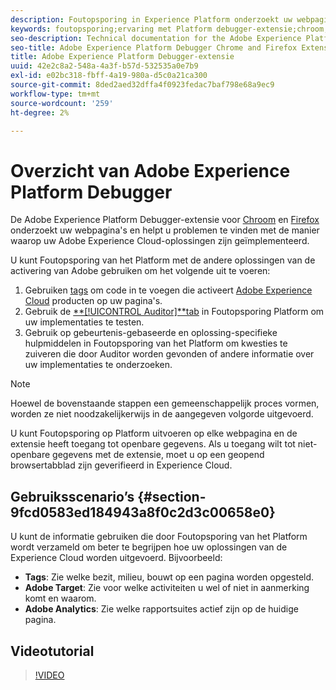 ```yaml
---
description: Foutopsporing in Experience Platform onderzoekt uw webpagina's en helpt u problemen te vinden met de manier waarop uw Experience Cloud-oplossingen zijn geïmplementeerd.
keywords: foutopsporing;ervaring met Platform debugger-extensie;chroom;extensie
seo-description: Technical documentation for the Adobe Experience Platform Debugger Chrome and Firefox Extension - examine your web pages and understand problems with your Experience Cloud solution mplementations
seo-title: Adobe Experience Platform Debugger Chrome and Firefox Extension
title: Adobe Experience Platform Debugger-extensie
uuid: 42e2c8a2-548a-4a3f-b57d-532535a0e7b9
exl-id: e02bc318-fbff-4a19-980a-d5c0a21ca300
source-git-commit: 8ded2aed32dffa4f0923fedac7baf798e68a9ec9
workflow-type: tm+mt
source-wordcount: '259'
ht-degree: 2%

---
```


# Overzicht van Adobe Experience Platform Debugger

De Adobe Experience Platform Debugger-extensie voor [Chroom](https://chrome.google.com/webstore/detail/adobe-experience-cloud-de/ocdmogmohccmeicdhlhhgepeaijenapj) en [Firefox](https://addons.mozilla.org/en-US/firefox/addon/adobe-experience-platform-dbg/) onderzoekt uw webpagina&#39;s en helpt u problemen te vinden met de manier waarop uw Adobe Experience Cloud-oplossingen zijn geïmplementeerd.

U kunt Foutopsporing van het Platform met de andere oplossingen van de activering van Adobe gebruiken om het volgende uit te voeren:

1. Gebruiken [tags](../tags/home.md) om code in te voegen die activeert [Adobe Experience Cloud](https://experienceleague.adobe.com/docs/core-services/interface/experience-cloud.html) producten op uw pagina&#39;s.
1. Gebruik de [**[!UICONTROL Auditor]**tab](./auditor/overview.md) in Foutopsporing Platform om uw implementaties te testen.
1. Gebruik op gebeurtenis-gebaseerde en oplossing-specifieke hulpmiddelen in Foutopsporing van het Platform om kwesties te zuiveren die door Auditor worden gevonden of andere informatie over uw implementaties te onderzoeken.

>[!NOTE]
>
>Hoewel de bovenstaande stappen een gemeenschappelijk proces vormen, worden ze niet noodzakelijkerwijs in de aangegeven volgorde uitgevoerd.

U kunt Foutopsporing op Platform uitvoeren op elke webpagina en de extensie heeft toegang tot openbare gegevens. Als u toegang wilt tot niet-openbare gegevens met de extensie, moet u op een geopend browsertabblad zijn geverifieerd in Experience Cloud.

## Gebruiksscenario’s {#section-9fcd0583ed184943a8f0c2d3c00658e0}

U kunt de informatie gebruiken die door Foutopsporing van het Platform wordt verzameld om beter te begrijpen hoe uw oplossingen van de Experience Cloud worden uitgevoerd. Bijvoorbeeld:

* **Tags**: Zie welke bezit, milieu, bouwt op een pagina worden opgesteld.
* **Adobe Target**: Zie voor welke activiteiten u wel of niet in aanmerking komt en waarom.
* **Adobe Analytics**: Zie welke rapportsuites actief zijn op de huidige pagina.

## Videotutorial

>[!VIDEO](https://video.tv.adobe.com/v/32156?quality=12&learn=on)
